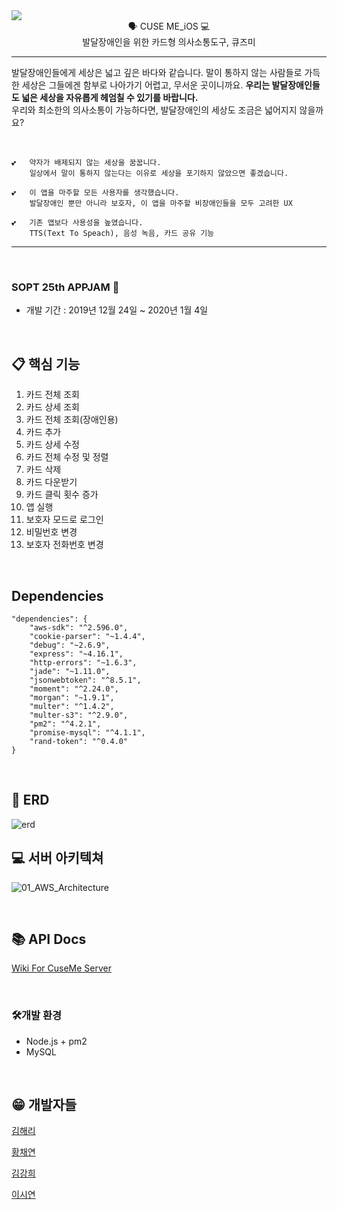 <div align="center" style="display:flex;">
	<img src="https://user-images.githubusercontent.com/39257919/71553942-423e6f80-2a5b-11ea-972f-364c5b896b60.png">
</div>
<div align="center">
🗣 CUSE ME_iOS  💻
<br>발달장애인을 위한 카드형 의사소통도구, 큐즈미
</div>

---
발달장애인들에게 세상은 넓고 깊은 바다와 같습니다.
말이 통하지 않는 사람들로 가득한 세상은 그들에겐 함부로 나아가기 어렵고, 무서운 곳이니까요.
 **우리는 발달장애인들도 넓은 세상을 자유롭게 헤엄칠 수 있기를 바랍니다.** 
<br> 우리와 최소한의 의사소통이 가능하다면, 발달장애인의 세상도 조금은 넓어지지 않을까요?

&nbsp;
&nbsp;

```
💕	약자가 배제되지 않는 세상을 꿈꿉니다.
	일상에서 말이 통하지 않는다는 이유로 세상을 포기하지 않았으면 좋겠습니다.
```
```
💕	이 앱을 마주할 모든 사용자를 생각했습니다.
	발달장애인 뿐만 아니라 보호자, 이 앱을 마주할 비장애인들을 모두 고려한 UX
```
```
💕	기존 앱보다 사용성을 높였습니다.
	TTS(Text To Speach), 음성 녹음, 카드 공유 기능
```

------
&nbsp;

###  SOPT 25th APPJAM 💫

- 개발 기간 : 2019년 12월 24일 ~ 2020년 1월 4일

&nbsp;


## 📋 핵심 기능

   1. 카드 전체 조회
   2. 카드 상세 조회
   3. 카드 전체 조회(장애인용)
   4. 카드 추가
   5. 카드 상세 수정
   6. 카드 전체 수정 및 정렬
   7. 카드 삭제
   8. 카드 다운받기
   9. 카드 클릭 횟수 증가
   10. 앱 실행
   11. 보호자 모드로 로그인
   12. 비밀번호 변경
   13. 보호자 전화번호 변경
   
&nbsp;

## Dependencies
```
"dependencies": {
	"aws-sdk": "^2.596.0",
	"cookie-parser": "~1.4.4",
	"debug": "~2.6.9",
	"express": "~4.16.1",
	"http-errors": "~1.6.3",
	"jade": "~1.11.0",
	"jsonwebtoken": "^8.5.1",
	"moment": "^2.24.0",
	"morgan": "~1.9.1",
	"multer": "^1.4.2",
	"multer-s3": "^2.9.0",
	"pm2": "^4.2.1",
	"promise-mysql": "^4.1.1",
	"rand-token": "^0.4.0"
}
```

&nbsp;

## :memo: ERD
![erd](https://user-images.githubusercontent.com/35549653/71642896-a3816f80-2cf5-11ea-8ce8-e1cd0cae812b.png)
&nbsp;
&nbsp;



## 💻 서버 아키텍쳐 

![01_AWS_Architecture](https://user-images.githubusercontent.com/35549653/68077714-0ba5f900-fe0c-11e9-89a3-3941a3329238.png)

&nbsp;

## 📚 API Docs
[Wiki For CuseMe Server](https://github.com/CuseMe/CuseMe-Server/wiki)


&nbsp;

### 🛠개발 환경
- Node.js + pm2
- MySQL

&nbsp;

## 😁 개발자들 

[김해리](https://github.com/khl6235)

[황채연](https://github.com/funnkiddo)

[김강희](https://github.com/ganghee)

[이시연](https://github.com/siyeons)

